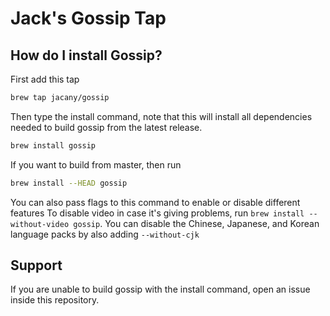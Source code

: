 # Jack's Gossip Tap

## How do I install Gossip?
First add this tap
```bash
brew tap jacany/gossip
```

Then type the install command, note that this will install all dependencies needed to build gossip from the latest release.
```bash
brew install gossip
```
If you want to build from master, then run
```bash
brew install --HEAD gossip
```


You can also pass flags to this command to enable or disable different features
To disable video in case it's giving problems, run `brew install --without-video gossip`.
You can disable the Chinese, Japanese, and Korean language packs by also adding `--without-cjk`


## Support
If you are unable to build gossip with the install command, open an issue inside this repository.
